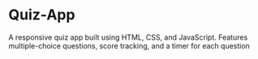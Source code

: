 # Quiz-App
A responsive quiz app built using HTML, CSS, and JavaScript. Features multiple-choice questions, score tracking, and a timer for each question
